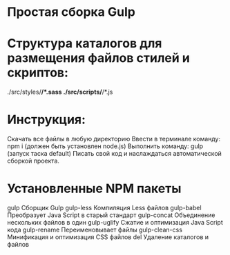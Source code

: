 # Простая сборка Gulp
# Структура каталогов для размещения файлов стилей и скриптов:
./src/styles/**/*.sass
./src/scripts/**/*.js
# Инструкция:
Скачать все файлы в любую директорию
Ввести в терминале команду: npm i (должен быть установлен node.js)
Выполнить команду: gulp (запуск таска default)
Писать свой код и наслаждаться автоматической сборкой проекта.
# Установленные NPM пакеты
gulp Сборщик Gulp
gulp-less Компиляция Less файлов
gulp-babel Преобразует Java Script в старый стандарт
gulp-concat Объединение нескольких файлов в один
gulp-uglify Сжатие и оптимизация Java Script кода
gulp-rename Переименовывает файлы
gulp-clean-css Минификация и оптимизация CSS файлов
del Удаление каталогов и файлов
